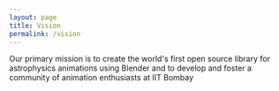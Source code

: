 ```yaml
---
layout: page
title: Vision
permalink: /vision
---
```


Our primary mission is to create the world's first open source library for astrophysics animations using Blender and to develop and foster a community of animation enthusiasts at IIT Bombay
